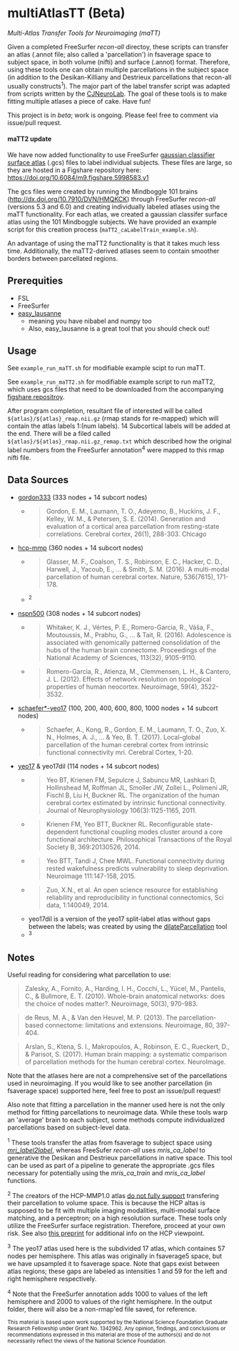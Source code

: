 # multiAtlasTT (Beta)
_Multi-Atlas Transfer Tools for Neuroimaging (maTT)_

Given a completed FreeSurfer _recon-all_ directoy, these scripts can transfer an atlas (.annot file; also called a 'parcellation') in fsaverage space to subject space, in both volume (nifti) and surface (.annot) format. Therefore, using these tools one can obtain multiple parcellations in the subject space (in addition to the Desikan-Killiany and Destrieux parcellations that recon-all usually constructs<sup>1</sup>). The major part of the label transfer script was adapted from scripts written by the [CJNeuroLab](https://cjneurolab.org/2016/11/22/hcp-mmp1-0-volumetric-nifti-masks-in-native-structural-space/). The goal of these tools is to make fitting multiple atlases a piece of cake. Have fun! 

This project is in *beta*; work is ongoing. Please feel free to comment via issue/pull request.

#### maTT2 update
We have now added functionality to use FreeSurfer [gaussian classifier surface atlas](https://surfer.nmr.mgh.harvard.edu/fswiki/SurfaceLabelAtlas) (.gcs) files to label individual subjects. These files are large, so they are hosted in a Figshare repository here: https://doi.org/10.6084/m9.figshare.5998583.v1

The gcs files were created by running the Mindboggle 101 brains (http://dx.doi.org/10.7910/DVN/HMQKCK) through FreeSurfer _recon-all_ (versions 5.3 and 6.0) and creating individually labeled atlases using the maTT functionality. For each atlas, we created a gaussian classifer surface atlas using the 101 Mindboggle subjects. We have provided an example script for this creation process (``maTT2_caLabelTrain_example.sh``).

An advantage of using the maTT2 functionality is that it takes much less time. Additionally, the maTT2-derived atlases seem to contain smoother borders between parcellated regions. 

## Prerequities

* FSL
* FreeSurfer
* [easy_lausanne](https://github.com/mattcieslak/easy_lausanne)
  * meaning you have nibabel and numpy too
  * Also, easy_lausanne is a great tool that you should check out!

## Usage

See ``example_run_maTT.sh`` for modifiable example scipt to run maTT. 

See ``example_run_maTT2.sh`` for modifiable example script to run maTT2, which uses gcs files that need to be downloaded from the accompanying [figshare repositroy](https://doi.org/10.6084/m9.figshare.5998583.v1). 

After program completion, resultant file of interested will be called ``${atlas}/${atlas}_rmap.nii.gz`` (rmap stands for re-mapped) which will contain the atlas labels 1:(num labels). 14 Subcortical labels will be added at the end. There will be a filed called ``${atlas}/${atlas}_rmap.nii.gz_remap.txt`` which described how the original label numbers from the FreeSurfer annotation<sup>4</sup> were mapped to this rmap nifti file. 

## Data Sources

* [gordon333](https://mail.nmr.mgh.harvard.edu/pipermail//freesurfer/2017-April/051470.html) (333 nodes + 14 subcort nodes)
  * > Gordon, E. M., Laumann, T. O., Adeyemo, B., Huckins, J. F., Kelley, W. M., & Petersen, S. E. (2014). Generation and evaluation of a cortical area parcellation from resting-state correlations. Cerebral cortex, 26(1), 288-303.
Chicago	

* [hcp-mmp](https://figshare.com/articles/HCP-MMP1_0_projected_on_fsaverage/3498446) (360 nodes + 14 subcort nodes)
  * > Glasser, M. F., Coalson, T. S., Robinson, E. C., Hacker, C. D., Harwell, J., Yacoub, E., ... & Smith, S. M. (2016). A multi-modal parcellation of human cerebral cortex. Nature, 536(7615), 171-178.
  * <sup>2</sup>
 
* [nspn500](https://github.com/KirstieJane/NSPN_WhitakerVertes_PNAS2016/tree/master/FS_SUBJECTS/fsaverageSubP) (308 nodes + 14 subcort nodes)
  * > Whitaker, K. J., Vértes, P. E., Romero-Garcia, R., Váša, F., Moutoussis, M., Prabhu, G., ... & Tait, R. (2016). Adolescence is associated with genomically patterned consolidation of the hubs of the human brain connectome. Proceedings of the National Academy of Sciences, 113(32), 9105-9110.
  * > Romero-Garcia, R., Atienza, M., Clemmensen, L. H., & Cantero, J. L. (2012). Effects of network resolution on topological properties of human neocortex. Neuroimage, 59(4), 3522-3532.

* [schaefer*-yeo17](https://github.com/ThomasYeoLab/CBIG/tree/master/stable_projects/brain_parcellation/Schaefer2018_LocalGlobal) (100, 200, 400, 600, 800, 1000 nodes + 14 subcort nodes)
  * > Schaefer, A., Kong, R., Gordon, E. M., Laumann, T. O., Zuo, X. N., Holmes, A. J., ... & Yeo, B. T. (2017). Local-global parcellation of the human cerebral cortex from intrinsic functional connectivity mri. Cerebral Cortex, 1-20.
  
* [yeo17](https://github.com/ThomasYeoLab/CBIG/tree/master/stable_projects/brain_parcellation/Yeo2011_fcMRI_clustering) & yeo17dil (114 nodes + 14 subcort nodes)
  * > Yeo BT, Krienen FM, Sepulcre J, Sabuncu MR, Lashkari D, Hollinshead M, Roffman JL, Smoller JW, Zollei L., Polimeni JR, Fischl B, Liu H, Buckner RL. The organization of the human cerebral cortex estimated by intrinsic functional connectivity. Journal of Neurophysiology 106(3):1125-1165, 2011.
  * > Krienen FM, Yeo BTT, Buckner RL. Reconfigurable state-dependent functional coupling modes cluster around a core functional architecture. Philosophical Transactions of the Royal Society B, 369:20130526, 2014.
  * > Yeo BTT, Tandi J, Chee MWL. Functional connectivity during rested wakefulness predicts vulnerability to sleep deprivation. Neuroimage 111:147-158, 2015.
  * > Zuo, X.N., et al. An open science resource for establishing reliability and reproducibility in functional connectomics, Sci data, 1:140049, 2014.
  * yeo17dil is a version of the yeo17 split-label atlas without gaps between the labels; was created by using the [dilateParcellation](https://github.com/faskowit/dilateParcellation) tool
  * <sup>3</sup>

## Notes

Useful reading for considering what parcellation to use:
> Zalesky, A., Fornito, A., Harding, I. H., Cocchi, L., Yücel, M., Pantelis, C., & Bullmore, E. T. (2010). Whole-brain anatomical networks: does the choice of nodes matter?. Neuroimage, 50(3), 970-983.

> de Reus, M. A., & Van den Heuvel, M. P. (2013). The parcellation-based connectome: limitations and extensions. Neuroimage, 80, 397-404.

> Arslan, S., Ktena, S. I., Makropoulos, A., Robinson, E. C., Rueckert, D., & Parisot, S. (2017). Human brain mapping: a systematic comparison of parcellation methods for the human cerebral cortex. NeuroImage.

Note that the atlases here are not a comprehensive set of the parcellations used in neuroimaging. If you would like to see another parcellation (in fsaverage space) supported here, feel free to post an issue/pull request! 

Also note that fitting a parcellation in the manner used here is not the only method for fitting parcellations to neuroimage data. While these tools warp an 'average' brain to each subject, some methods compute individualized parcellations based on subject-level data. 

<sup>1</sup> These tools transfer the atlas from fsaverage to subject space using [_mri_label2label_](https://surfer.nmr.mgh.harvard.edu/fswiki/mri_label2label), whereas FreeSufer _recon-all_ uses _mris_ca_label_ to generative the Desikan and Destrieux parcellations in native space. This tool can be used as part of a pipeline to generate the appropriate .gcs files necessary for potentially using the _mris_ca_train_ and _mris_ca_label_ functions.

<sup>2</sup> The creators of the HCP-MMP1.0 atlas [do not fully support](https://www.mail-archive.com/hcp-users@humanconnectome.org/msg03072.html) transfering their parcellation to volume space. This is because the HCP altas is supposed to be fit with multiple imaging modalities, multi-modal surface matching, and a perceptron; on a high resolution surface. These tools only utilize the FreeSurfer surface registration. Therefore, proceed at your own risk. See also [this preprint](https://www.biorxiv.org/content/early/2018/01/29/255620) for additional info on the HCP viewpoint.

<sup>3</sup> The yeo17 atlas used here is the subdivided 17 atlas, which containes 57 nodes per hemisphere. This atlas was originally in fsaverage5 space, but we have upsampled it to fsaverage space. Note that gaps exist between atlas regions; these gaps are labeled as intensities 1 and 59 for the left and right hemisphere respectively. 

<sup>4</sup> Note that the FreeSurfer annotation adds 1000 to values of the left hemisphere and 2000 to values of the right hemisphere. In the output folder, there will also be a non-rmap'ed file saved, for reference.

<sub> This material is based upon work supported by the National Science Foundation Graduate Research Fellowship under Grant No. 1342962. Any opinion, findings, and conclusions or recommendations expressed in this material are those of the authors(s) and do not necessarily reflect the views of the National Science Foundation. </sub>
